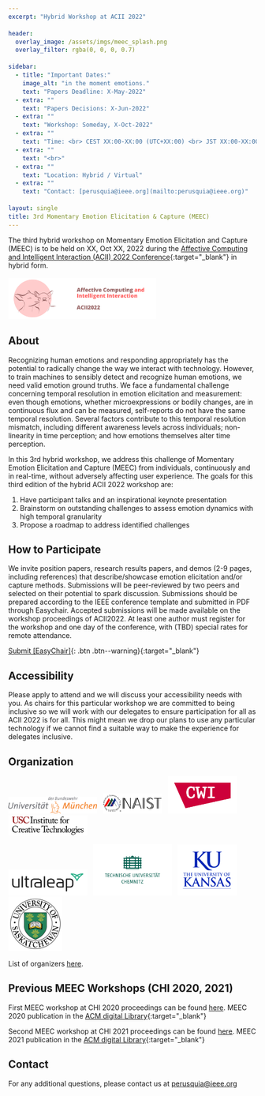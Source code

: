 ```yaml
---
excerpt: "Hybrid Workshop at ACII 2022"

header:
  overlay_image: /assets/imgs/meec_splash.png
  overlay_filter: rgba(0, 0, 0, 0.7)

sidebar:
  - title: "Important Dates:"
    image_alt: "in the moment emotions."
    text: "Papers Deadline: X-May-2022"
  - extra: ""
    text: "Papers Decisions: X-Jun-2022"
  - extra: ""
    text: "Workshop: Someday, X-Oct-2022"
  - extra: ""
    text: "Time: <br> CEST XX:00-XX:00 (UTC+XX:00) <br> JST XX:00-XX:00 <br> PDT XX:00-XX:00"
  - extra: ""
    text: "<br>"
  - extra: ""
    text: "Location: Hybrid / Virtual"
  - extra: ""
    text: "Contact: [perusquia@ieee.org](mailto:perusquia@ieee.org)"

layout: single
title: 3rd Momentary Emotion Elicitation & Capture (MEEC)
---
```

<!-- actions:
    - label: "Submit [EasyChair]"
      url: "https://easychair.org/conferences/?conf=meec2020"
       -->
The third hybrid workshop on Momentary Emotion Elicitation and Capture (MEEC) is to be held on XX, Oct XX, 2022 during the [Affective Computing and Intelligent Interaction (ACII) 2022 Conference](https://acii-conf.net/2022/){:target="\_blank"} in hybrid form.
<br><br>
<a href="https://acii-conf.net/2022" target="\_blank"><img src="./assets/imgs/acii2022-banner-final.png" width="300"></a>


## About

Recognizing human emotions and responding appropriately has the potential to radically change the way we interact with technology. However, to train machines to sensibly detect and recognize human emotions, we need valid emotion ground truths. We face a fundamental challenge concerning temporal resolution in emotion elicitation and measurement: even though emotions, whether microexpressions or bodily changes, are in continuous flux and can be measured, self-reports do not have the same temporal resolution. Several factors contribute to this temporal resolution mismatch, including different awareness levels across individuals; non-linearity in time perception; and how emotions themselves alter time perception.

In this 3rd hybrid workshop, we address this challenge of Momentary Emotion Elicitation and Capture (MEEC) from individuals, continuously and in real-time, without adversely affecting user experience. The goals for this third edition of the hybrid ACII 2022 workshop are:

1. Have participant talks and an inspirational keynote presentation
2. Brainstorm on outstanding challenges to assess emotion dynamics with high temporal granularity
3. Propose a roadmap to address identified challenges


## How to Participate

We invite position papers, research results papers, and demos (2-9 pages, including references) that describe/showcase emotion elicitation and/or capture methods. Submissions will be peer-reviewed by two peers and selected on their potential to spark discussion. Submissions should be prepared according to the IEEE conference template and submitted in PDF through Easychair. Accepted submissions will be made available on the workshop proceedings of ACII2022. At least one author must register for the workshop and one day of the conference, with (TBD) special rates for remote attendance.


<!-- We invite position papers, posters, and demos (2-9 pages, including references) that describe/showcase emotion elicitation and/or capture methods. Submissions should be single blind (i.e., not anonymized). Each submission will be peer-reviewed by 2 peers, and selected on their potential to spark discussion. Submissions should be prepared according to the `ACM Master Article template` (single column) (see [CHI Publication Formats page](https://chi2021.acm.org/for-authors/chi-publication-formats){:target="\_blank"}) and submitted in PDF through [Easychair](https://easychair.org/conferences/?conf=meec2021){:target="\_blank"}. Accepted submissions will be made available on the workshop website. At least one author must register for the workshop ($30) and one day of the conference ($100 for early ACM/SIGCHI member). See [CHI 2021 blog post on registration rates](https://chi2021.acm.org/information/4702.html) for details. -->


[Submit [EasyChair]](https://easychair.org/conferences/?conf=meec2022){: .btn .btn--warning}{:target="\_blank"}

## Accessibility

<!-- Message from CHI 2021 WS chairs:

Mar 2 (update) - Dear potential delegates, please note the workshop organisers are in discussion with the overall workshops chairs (who are discussing with the Accessibility Chairs and the General Chairs) for ACM CHI 2021. Please note the current set of technologies listed should not be a barrier to your participation. -->

Please apply to attend and we will discuss your accessibility needs with you. As chairs for this particular workshop we are committed to being inclusive so we will work with our delegates to ensure participation for all as ACII 2022 is for all. This might mean we drop our plans to use any particular technology if we cannot find a suitable way to make the experience for delegates inclusive.


## Organization

<a href="https://www.unibw.de/home-en"><img src="./assets/imgs/logos/bum.png" width="180"></a> &nbsp;
<a href="http://www.naist.jp/en/"><img src="./assets/imgs/logos/naist.png" width="120"></a> &nbsp;
<a href="https://www.dis.cwi.nl/"><img src="./assets/imgs/logos/cwi.png" width="140"></a> &nbsp;
<a href="https://ict.usc.edu/"><img src="./assets/imgs/logos/usc.jpeg" width="160"></a> &nbsp;
<!-- <a href="https://uclic.ucl.ac.uk/"><img src="./assets/imgs/logos/uclic.png" width="160"></a> &nbsp; -->
<a href="https://www.ultraleap.com/"><img src="./assets/imgs/logos/ultraleap-logo.jpeg" width="160"></a> &nbsp;
<a href="https://www.tu-chemnitz.de/index.html.en"><img src="./assets/imgs/logos/tuchemnitz.png" width="160"></a> &nbsp;
<a href="https://ku.edu/"><img src="./assets/imgs/logos/uok.png" width="120"></a> &nbsp;
<a href="https://www.usask.ca/"><img src="./assets/imgs/logos/uos.png" width="110"></a> &nbsp;
<br>

List of organizers [here](committee).

## Previous MEEC Workshops (CHI 2020, 2021)

First MEEC workshop at CHI 2020 proceedings can be found [here](accepted_papers_2020). MEEC 2020 publication in the [ACM digital Library](https://dl.acm.org/doi/abs/10.1145/3334480.3375175){:target="\_blank"}

Second MEEC workshop at CHI 2021 proceedings can be found [here](accepted_papers_2021). MEEC 2021 publication in the [ACM digital Library](https://dl.acm.org/doi/10.1145/3411763.3441351){:target="\_blank"}

## Contact

For any additional questions, please contact us at [perusquia@ieee.org](mailto:perusquia@ieee.org)

